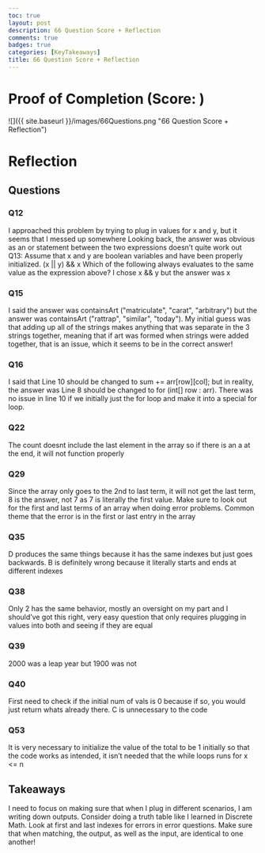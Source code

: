 ```yaml
---
toc: true
layout: post
description: 66 Question Score + Reflection
comments: true
badges: true
categories: [KeyTakeaways]
title: 66 Question Score + Reflection
---
```


# Proof of Completion (Score: ) 
![]({{ site.baseurl }}/images/66Questions.png "66 Question Score + Reflection")

# Reflection
## Questions
### Q12
I approached this problem by trying to plug in values for x and y, but it seems that I messed up somewhere
Looking back, the answer was obvious as an or statement between the two expressions doesn’t quite work out
Q13: Assume that x and y are boolean variables and have been properly initialized. (x || y) && x Which of the following always evaluates to the same value as the expression above? I chose x && y but the answer was x

### Q15 
I said the answer was containsArt ("matriculate", "carat", "arbitrary") but the answer was containsArt ("rattrap", "similar", "today"). My initial guess was that adding up all of the strings makes anything that was separate in the 3 strings together, meaning that if art was formed when strings were added together, that is an issue, which it seems to be in the correct answer!

### Q16
I said that Line 10 should be changed to sum += arr[row][col]; but in reality, the answer was Line 8 should be changed to for (int[] row : arr). There was no issue in line 10 if we initially just the for loop and make it into a special for loop.

### Q22 
The count doesnt include the last element in the array so if there is an a at the end, it will not function properly

### Q29
Since the array only goes to the 2nd to last term, it will not get the last term, 8 is the answer, not 7 as 7 is literally the first value. Make sure to look out for the first and last terms of an array when doing error problems. Common theme that the error is in the first or last entry in the array

### Q35
D produces the same things because it has the same indexes but just goes backwards. B is definitely wrong because it literally starts and ends at different indexes

### Q38
Only 2 has the same behavior, mostly an oversight on my part and I should’ve got this right, very easy question that only requires plugging in values into both and seeing if they are equal

### Q39
2000 was a leap year but 1900 was not

### Q40
First need to check if the initial num of vals is 0 because if so, you would just return whats already there. C is unnecessary to the code

### Q53
It is very necessary to initialize the value of the total to be 1 initially so that the code works as intended, it isn’t needed that the while loops runs for x <= n


## Takeaways
I need to focus on making sure that when I plug in different scenarios, I am writing down outputs. Consider doing a truth table like I learned in Discrete Math. Look at first and last indexes for errors in error questions. Make sure that when matching, the output, as well as the input, are identical to one another!
